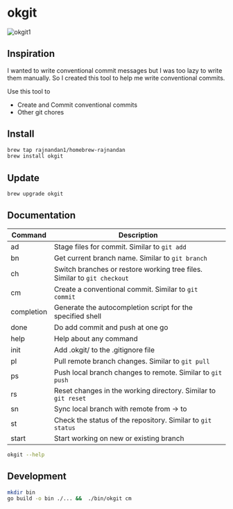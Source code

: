 # okgit

![okgit1](https://github.com/rajnandan1/okgit/assets/16224367/53af6415-11cb-4bb1-aaaa-28b9dce0102a)

## Inspiration
I wanted to write conventional commit messages but I was too lazy to write them manually. So I created this tool to help me write conventional commits.

Use this tool to 
- Create and Commit conventional commits
- Other git chores

## Install

```bash
brew tap rajnandan1/homebrew-rajnandan
brew install okgit 
```


## Update

```bash
brew upgrade okgit
```

## Documentation
 
| Command     | Description                                                             |
|-------------|-------------------------------------------------------------------------|
| ad          | Stage files for commit. Similar to `git add`                             |
| bn          | Get current branch name. Similar to `git branch`                         |
| ch          | Switch branches or restore working tree files. Similar to `git checkout` |
| cm          | Create a conventional commit. Similar to `git commit`                    |
| completion  | Generate the autocompletion script for the specified shell               |
| done        | Do add commit and push at one go                                         |
| help        | Help about any command                                                   |
| init        | Add .okgit/ to the .gitignore file                                        |
| pl          | Pull remote branch changes. Similar to `git pull`                        |
| ps          | Push local branch changes to remote. Similar to `git push`                |
| rs          | Reset changes in the working directory. Similar to `git reset`            |
| sn          | Sync local branch with remote from -> to                                 |
| st          | Check the status of the repository. Similar to `git status`               |
| start       | Start working on new or existing branch                                   |



```bash
okgit --help
```


## Development

```bash
mkdir bin
go build -o bin ./... &&  ./bin/okgit cm
```
